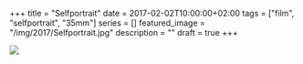 +++
title =  "Selfportrait"
date = 2017-02-02T10:00:00+02:00
tags = ["film", "selfportrait", "35mm"]
series = []
featured_image = "/img/2017/Selfportrait.jpg"
description = ""
draft = true
+++

![](/img/2017/Selfportrait.jpg)